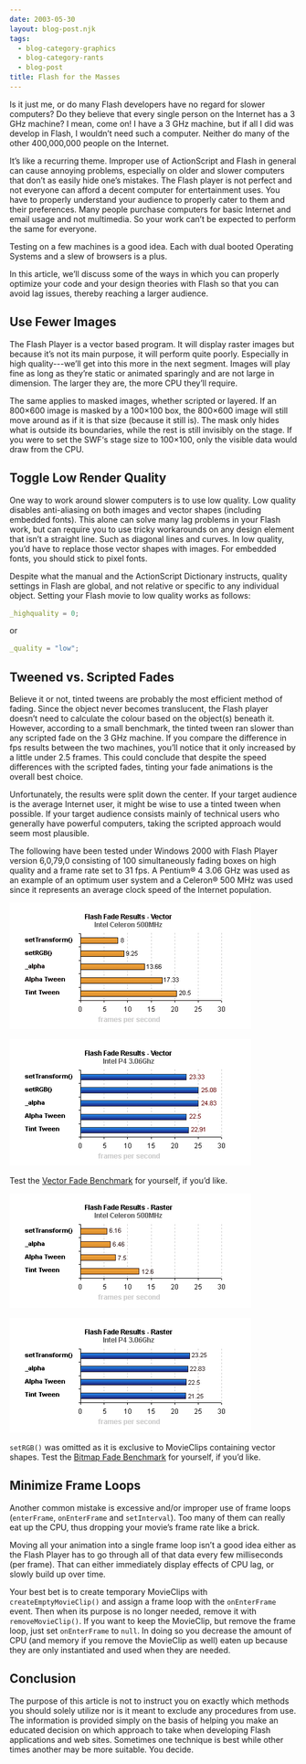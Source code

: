 ```yaml
---
date: 2003-05-30
layout: blog-post.njk
tags:
  - blog-category-graphics
  - blog-category-rants
  - blog-post
title: Flash for the Masses
---
```


Is it just me, or do many Flash developers have no regard for slower computers? Do they believe that every single person on the Internet has a 3 GHz machine? I mean, come on! I have a 3 GHz machine, but if all I did was develop in Flash, I wouldn’t need such a computer. Neither do many of the other 400,000,000 people on the Internet. <!--more-->

It’s like a recurring theme. Improper use of ActionScript and Flash in general can cause annoying problems, especially on older and slower computers that don’t as easily hide one’s mistakes. The Flash player is not perfect and not everyone can afford a decent computer for entertainment uses. You have to properly understand your audience to properly cater to them and their preferences. Many people purchase computers for basic Internet and email usage and not multimedia. So your work can’t be expected to perform the same for everyone.

Testing on a few machines is a good idea. Each with dual booted Operating Systems and a slew of browsers is a plus.

In this article, we’ll discuss some of the ways in which you can properly optimize your code and your design theories with Flash so that you can avoid lag issues, thereby reaching a larger audience.

## Use Fewer Images

The Flash Player is a vector based program. It will display raster images but because it’s not its main purpose, it will perform quite poorly. Especially in high quality---we’ll get into this more in the next segment. Images will play fine as long as they’re static or animated sparingly and are not large in dimension. The larger they are, the more CPU they’ll require.

The same applies to masked images, whether scripted or layered. If an 800×600 image is masked by a 100×100 box, the 800×600 image will still move around as if it is that size (because it still is). The mask only hides what is outside its boundaries, while the rest is still invisibly on the stage. If you were to set the SWF‘s stage size to 100×100, only the visible data would draw from the CPU.

## Toggle Low Render Quality

One way to work around slower computers is to use low quality. Low quality disables anti-aliasing on both images and vector shapes (including embedded fonts). This alone can solve many lag problems in your Flash work, but can require you to use tricky workarounds on any design element that isn’t a straight line. Such as diagonal lines and curves. In low quality, you’d have to replace those vector shapes with images. For embedded fonts, you should stick to pixel fonts.

Despite what the manual and the ActionScript Dictionary instructs, quality settings in Flash are global, and not relative or specific to any individual object. Setting your Flash movie to low quality works as follows:

```actionscript
_highquality = 0;
```

or

```actionscript
_quality = "low";
```

## Tweened vs. Scripted Fades

Believe it or not, tinted tweens are probably the most efficient method of fading. Since the object never becomes translucent, the Flash player doesn’t need to calculate the colour based on the object(s) beneath it. However, according to a small benchmark, the tinted tween ran slower than any scripted fade on the 3 GHz machine. If you compare the difference in fps results between the two machines, you’ll notice that it only increased by a little under 2.5 frames. This could conclude that despite the speed differences with the scripted fades, tinting your fade animations is the overall best choice.

Unfortunately, the results were split down the center. If your target audience is the average Internet user, it might be wise to use a tinted tween when possible. If your target audience consists mainly of technical users who generally have powerful computers, taking the scripted approach would seem most plausible.

The following have been tested under Windows 2000 with Flash Player version 6,0,79,0 consisting of 100 simultaneously fading boxes on high quality and a frame rate set to 31 fps. A Pentium® 4 3.06 GHz was used as an example of an optimum user system and a Celeron® 500 MHz was used since it represents an average clock speed of the Internet population.

![Flash Fading Results - Vector (Celeron® 500 MHz)](benchmark1_1.png)

![Flash Fading Results - Vector (Pentium® 4 3.06 GHz)](benchmark1_2.png)

Test the [Vector Fade Benchmark](benchmark1.swf) for yourself, if you’d like.

![Flash Fading Results - Raster (Celeron® 500 MHz)](benchmark2_1.png)

![Flash Fading Results - Raster (Pentium® 4 3.06 GHz)](benchmark2_2.png)

`setRGB()` was omitted as it is exclusive to MovieClips containing vector shapes. Test the [Bitmap Fade Benchmark](benchmark2.swf) for yourself, if you’d like.

## Minimize Frame Loops

Another common mistake is excessive and/or improper use of frame loops (`enterFrame`, `onEnterFrame` and `setInterval`). Too many of them can really eat up the CPU, thus dropping your movie’s frame rate like a brick.

Moving all your animation into a single frame loop isn’t a good idea either as the Flash Player has to go through all of that data every few milliseconds (per frame). That can either immediately display effects of CPU lag, or slowly build up over time.

Your best bet is to create temporary MovieClips with `createEmptyMovieClip()` and assign a frame loop with the `onEnterFrame` event. Then when its purpose is no longer needed, remove it with `removeMovieClip()`. If you want to keep the MovieClip, but remove the frame loop, just set `onEnterFrame` to `null`. In doing so you decrease the amount of CPU (and memory if you remove the MovieClip as well) eaten up because they are only instantiated and used when they are needed.

## Conclusion

The purpose of this article is not to instruct you on exactly which methods you should solely utilize nor is it meant to exclude any procedures from use. The information is provided simply on the basis of helping you make an educated decision on which approach to take when developing Flash applications and web sites. Sometimes one technique is best while other times another may be more suitable. You decide.

